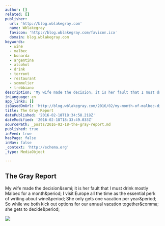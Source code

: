 ```yaml
---
author: []
related: []
publisher:
  url: 'http://blog.wblakegray.com'
  name: Wblakegray
  favicon: 'http://blog.wblakegray.com/favicon.ico'
  domain: blog.wblakegray.com
keywords:
  - wine
  - malbec
  - bonarda
  - argentina
  - alcohol
  - drink
  - torront
  - restaurant
  - sommelier
  - trebbiano
description: 'My wife made the decision; it is her fault that I must drink mostly Malbec for a month. I visit Europe all the time as the essential perk of writing about wine. She only gets one vacation per year. So while we both kick out options for our annual vacation together, she gets to decide.'
inLanguage: en
app_links: []
isBasedOnUrl: 'http://blog.wblakegray.com/2016/02/my-month-of-malbec-diary.html'
title: The Gray Report
datePublished: '2016-02-18T18:34:58.218Z'
dateModified: '2016-02-18T18:33:49.033Z'
sourcePath: _posts/2016-02-18-the-gray-report.md
published: true
inFeed: true
hasPage: false
inNav: false
_context: 'http://schema.org'
_type: MediaObject

---
```

<article style=""><h1>The Gray Report</h1><p>My wife made the decision&amp;semi; it is her fault that I must drink mostly Malbec for a month&amp;period; I visit Europe all the time as the essential perk of writing about wine&amp;period; She only gets one vacation per year&amp;period; So while we both kick out options for our annual vacation together&amp;comma; she gets to decide&amp;period;</p><img src="https://2.bp.blogspot.com/-X5CP5wpCprw/Vp7He_OEz3I/AAAAAAAAF3E/pHysdVhYxnY/s640/DSC02435.JPG" /></article>
